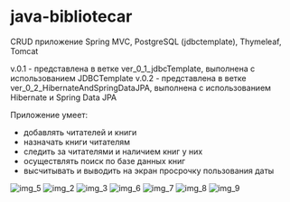 # java-**bibliotecar**
CRUD приложение Spring MVC, PostgreSQL (jdbctemplate), Thymeleaf, Tomcat

v.0.1 - представлена в ветке ver_0_1_jdbcTemplate, выполнена с использованием JDBCTemplate
v.0.2 - представлена в ветке ver_0_2_HibernateAndSpringDataJPA, выполнена с использованием Hibernate и Spring Data JPA

Приложение умеет:
* добавлять читателей и книги
* назначать книги читателям
* следить за читателями и наличием книг у них
* осуществлять поиск по базе данных книг
* высчитывать и выводить на экран просрочку пользования даты

![img_5](https://user-images.githubusercontent.com/115038161/230711731-bf496b9e-3614-467d-b3fe-f35bc240761b.png)
![img_2](https://user-images.githubusercontent.com/115038161/230711727-da1bdf8e-330a-416b-9632-bf8eeb86c39c.png)
![img_3](https://user-images.githubusercontent.com/115038161/230711729-05ad5e41-27fe-4755-b45e-3b15e97520ef.png)
![img_6](https://user-images.githubusercontent.com/115038161/230711733-14a079a1-9c94-4616-8aa2-657a66eee413.png)
![img_7](https://user-images.githubusercontent.com/115038161/230711734-82eeb4b3-6e48-46bd-97f0-de83f398c128.png)
![img_8](https://user-images.githubusercontent.com/115038161/230711735-eec78b5b-f78f-42dc-8fd5-b73960e0df9f.png)
![img_9](https://user-images.githubusercontent.com/115038161/230711736-d428c012-56dc-4b55-b832-cedce4578b35.png)
